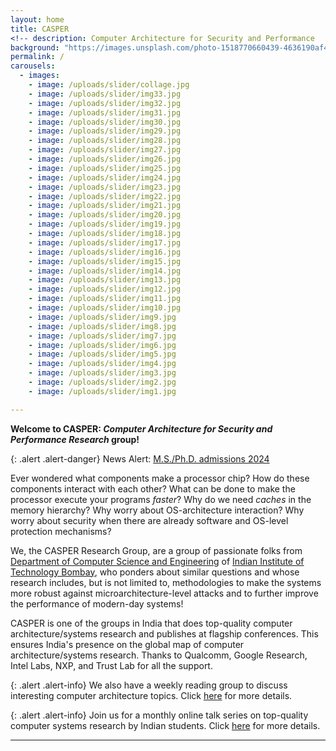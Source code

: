 ```yaml
---
layout: home
title: CASPER 
<!-- description: Computer Architecture for Security and Performance   -->
background: "https://images.unsplash.com/photo-1518770660439-4636190af475?ixlib=rb-4.0.3&ixid=M3wxMjA3fDB8MHxwaG90by1wYWdlfHx8fGVufDB8fHx8fA%3D%3D&auto=format&fit=crop&w=1770&q=80"
permalink: /
carousels:
  - images: 
    - image: /uploads/slider/collage.jpg
    - image: /uploads/slider/img33.jpg
    - image: /uploads/slider/img32.jpg
    - image: /uploads/slider/img31.jpg
    - image: /uploads/slider/img30.jpg
    - image: /uploads/slider/img29.jpg
    - image: /uploads/slider/img28.jpg
    - image: /uploads/slider/img27.jpg
    - image: /uploads/slider/img26.jpg
    - image: /uploads/slider/img25.jpg
    - image: /uploads/slider/img24.jpg
    - image: /uploads/slider/img23.jpg
    - image: /uploads/slider/img22.jpg
    - image: /uploads/slider/img21.jpg
    - image: /uploads/slider/img20.jpg
    - image: /uploads/slider/img19.jpg
    - image: /uploads/slider/img18.jpg
    - image: /uploads/slider/img17.jpg
    - image: /uploads/slider/img16.jpg
    - image: /uploads/slider/img15.jpg
    - image: /uploads/slider/img14.jpg
    - image: /uploads/slider/img13.jpg
    - image: /uploads/slider/img12.jpg
    - image: /uploads/slider/img11.jpg
    - image: /uploads/slider/img10.jpg
    - image: /uploads/slider/img9.jpg
    - image: /uploads/slider/img8.jpg
    - image: /uploads/slider/img7.jpg
    - image: /uploads/slider/img6.jpg
    - image: /uploads/slider/img5.jpg
    - image: /uploads/slider/img4.jpg
    - image: /uploads/slider/img3.jpg
    - image: /uploads/slider/img2.jpg
    - image: /uploads/slider/img1.jpg

---
```




<!-- {: .alert .alert-info} -->
**Welcome to CASPER: *Computer Architecture for Security and Performance Research* group!** 

{: .alert .alert-danger}
News Alert: [M.S./Ph.D. admissions 2024](https://www.dropbox.com/scl/fi/pw4keljiych5xww3gxzd7/CASPER-Admissions.pptx?rlkey=kiiu1uw3rva9nyn6j81wai0rr&dl=0)

Ever wondered what components make a processor chip? How do these components interact with each other? What can be done to make the processor execute your programs *faster*? Why do we need *caches* in the memory hierarchy? Why worry about OS-architecture interaction? Why worry about security when there are already software and OS-level protection mechanisms? 

We, the CASPER Research Group, are a group of passionate folks from [Department of Computer Science and Engineering](https://www.cse.iitb.ac.in) of [Indian Institute of Technology Bombay](https://www.iitb.ac.in), who ponders about similar questions and whose research includes, but is not limited to, methodologies to make the systems more robust against microarchitecture-level attacks and to further improve the performance of modern-day systems! 


<!--We have a [CASPER reading group (CASPERG)](https://docs.google.com/spreadsheets/d/e/2PACX-1vSiRqCAlb2PSE9YKY3j2NWGiQ17ywFUNLiQHvSGqc0Pv6pxA9qQT2wS_VC78OJVzaP0hLuhBPOs36Zd/pubhtml) where we present/debate/brainstorm about recent research papers related computer architecture for security and performance.  -->

CASPER is one of the groups in India that does top-quality computer architecture/systems research and publishes at flagship conferences. This ensures India's presence on the global map of computer architecture/systems research. Thanks to Qualcomm, Google Research, Intel Labs, NXP, and Trust Lab for all the support. 

{: .alert .alert-info}
We also have a weekly reading group to discuss interesting computer architecture topics. Click [here](https://casper-reading-group.carrd.co/#) for more details. 

{: .alert .alert-info}
Join us for a monthly online talk series on top-quality computer systems research by Indian students. Click [here](https://www.cse.iitb.ac.in/~biswa/systalksind.html) for more details. 

---


